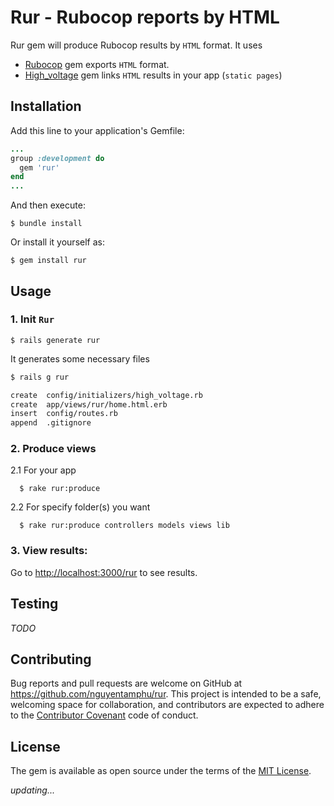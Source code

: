 # Rur - Rubocop reports by HTML

Rur gem will produce Rubocop results by `HTML` format.
It uses
- [Rubocop](https://github.com/rubocop-hq/rubocop) gem exports `HTML` format.
- [High_voltage](https://github.com/thoughtbot/high_voltage) gem links `HTML` results in your app (`static pages`)

## Installation

Add this line to your application's Gemfile:

```ruby
...
group :development do
  gem 'rur'
end
...
```

And then execute:

    $ bundle install

Or install it yourself as:

    $ gem install rur

## Usage

### 1. Init `Rur`

    $ rails generate rur

  It generates some necessary files
```bash
$ rails g rur

create  config/initializers/high_voltage.rb
create  app/views/rur/home.html.erb
insert  config/routes.rb
append  .gitignore
```

### 2. Produce views

  2.1 For your app

      $ rake rur:produce

  2.2 For specify folder(s) you want

      $ rake rur:produce controllers models views lib

### 3. View results:

  Go to [http://localhost:3000/rur](http://localhost:3000/rur) to see results.

## Testing
*TODO*

## Contributing

Bug reports and pull requests are welcome on GitHub at https://github.com/nguyentamphu/rur. This project is intended to be a safe, welcoming space for collaboration, and contributors are expected to adhere to the [Contributor Covenant](http://contributor-covenant.org) code of conduct.

## License

The gem is available as open source under the terms of the [MIT License](https://opensource.org/licenses/MIT).

*updating...*
